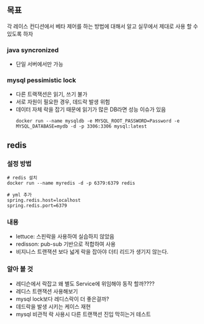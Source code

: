 ## 목표
각 레이스 컨디션에서 베타 제어를 하는 방법에 대해서 알고 실무에서 제대로 사용 할 수 있도록 하자

### java syncronized
- 단일 서버에서만 가능

### mysql pessimistic lock
- 다른 트랙잭션은 읽기, 쓰기 불가
- 서로 자원이 필요한 경우, 데드락 발생 위험
- 데이터 자체 락을 잡기 때문에 읽기가 많은 DB라면 성능 이슈가 있음
  ```
  docker run --name mysqldb -e MYSQL_ROOT_PASSWORD=Password -e MYSQL_DATABASE=mydb -d -p 3306:3306 mysql:latest
  ```
## redis

### 설정 방법
```
# redis 설치
docker run --name myredis -d -p 6379:6379 redis

# yml 추가
spring.redis.host=localhost
spring.redis.port=6379
```
### 내용
- lettuce: 스핀락을 사용하여 실습하지 않았음
- redisson: pub-sub 기반으로 적합하여 사용
- 비지니스 트랜잭션 보다 넓게 락을 잡아야 더티 리드가 생기지 않는다.

### 알아 볼 것
- 레디슨에서 락잡고 왜 별도 Service에 위임해야 동작 할까????
- 레디스 트랜잭션 사용해보기
- mysql lock보다 레디스락이 더 좋은걸까?
- 데드락을 발생 시키는 케이스 재현
- mysql 비관적 락 사용시 다른 트랜잭션 진입 막히는거 테스트
    